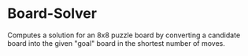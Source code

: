 # Board-Solver
Computes a solution for an 8x8 puzzle board by converting a candidate board into the given "goal" board in the shortest number of moves.
